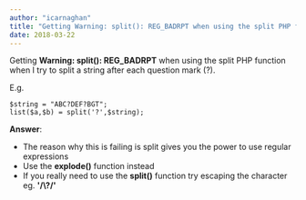 ```yaml
---
author: "icarnaghan"
title: "Getting Warning: split(): REG_BADRPT when using the split PHP function"
date: 2018-03-22
---
```


Getting **Warning: split(): REG\_BADRPT** when using the split PHP function when I try to split a string after each question mark (?).

E.g.

```
$string = "ABC?DEF?BGT";
list($a,$b) = split('?',$string);
```

**Answer**:

- The reason why this is failing is split gives you the power to use regular expressions
- Use the **explode()** function instead
- If you really need to use the **split()** function try escaping the character eg. **'/\\?/'**
